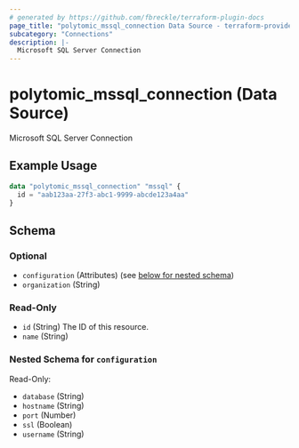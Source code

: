 ```yaml
---
# generated by https://github.com/fbreckle/terraform-plugin-docs
page_title: "polytomic_mssql_connection Data Source - terraform-provider-polytomic"
subcategory: "Connections"
description: |-
  Microsoft SQL Server Connection
---
```


# polytomic_mssql_connection (Data Source)

Microsoft SQL Server Connection

## Example Usage

```terraform
data "polytomic_mssql_connection" "mssql" {
  id = "aab123aa-27f3-abc1-9999-abcde123a4aa"
}
```

<!-- schema generated by tfplugindocs -->
## Schema

### Optional

- `configuration` (Attributes) (see [below for nested schema](#nestedatt--configuration))
- `organization` (String)

### Read-Only

- `id` (String) The ID of this resource.
- `name` (String)

<a id="nestedatt--configuration"></a>
### Nested Schema for `configuration`

Read-Only:

- `database` (String)
- `hostname` (String)
- `port` (Number)
- `ssl` (Boolean)
- `username` (String)


